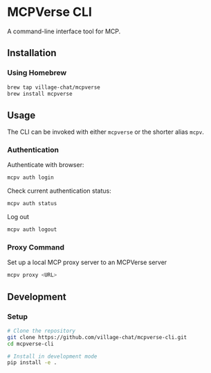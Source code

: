 # MCPVerse CLI

A command-line interface tool for MCP.

## Installation

### Using Homebrew

```bash
brew tap village-chat/mcpverse
brew install mcpverse
```

## Usage

The CLI can be invoked with either `mcpverse` or the shorter alias `mcpv`.

### Authentication
Authenticate with browser:
```bash
mcpv auth login
```

Check current authentication status:
```bash
mcpv auth status
```

Log out
```bash
mcpv auth logout
```

### Proxy Command
Set up a local MCP proxy server to an MCPVerse server
```bash
mcpv proxy <URL>
```

## Development

### Setup

```bash
# Clone the repository
git clone https://github.com/village-chat/mcpverse-cli.git
cd mcpverse-cli

# Install in development mode
pip install -e .
```

